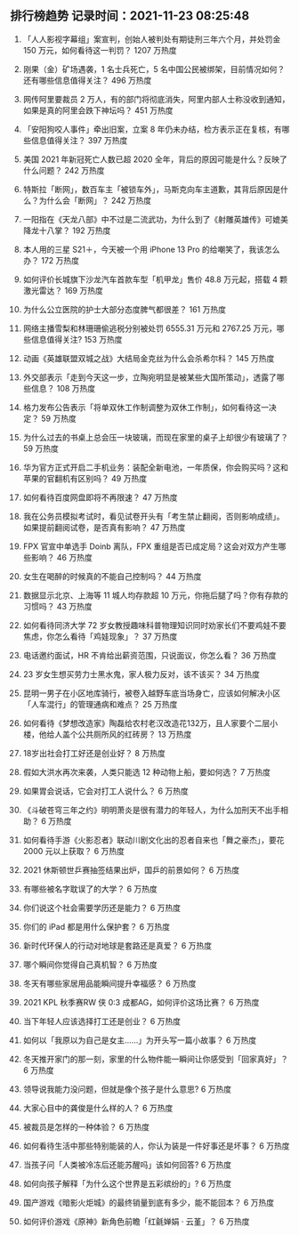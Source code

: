
## 排行榜趋势 记录时间：2021-11-23 08:25:48
  
  1. 「人人影视字幕组」案宣判，创始人被判处有期徒刑三年六个月，并处罚金 150 万元，如何看待这一判罚？ 1207 万热度
    
  2. 刚果（金）矿场遇袭，1 名士兵死亡，5 名中国公民被绑架，目前情况如何？还有哪些信息值得关注？ 496 万热度
    
  3. 网传阿里要裁员 2 万人，有的部门将彻底消失，阿里内部人士称没收到通知，如果是真的阿里会跌下神坛吗？ 451 万热度
    
  4. 「安阳狗咬人事件」牵出旧案，立案 8 年仍未办结，检方表示正在复核，有哪些信息值得关注？ 397 万热度
    
  5. 美国 2021 年新冠死亡人数已超 2020 全年，背后的原因可能是什么？反映了什么问题？ 242 万热度
    
  6. 特斯拉「断网」，数百车主「被锁车外」，马斯克向车主道歉，其背后原因是什么？为什么会「断网」？ 242 万热度
    
  7. 一阳指在《天龙八部》中不过是二流武功，为什么到了《射雕英雄传》可媲美降龙十八掌？ 192 万热度
    
  8. 本人用的三星 S21＋，今天被一个用 iPhone 13 Pro 的给嘲笑了，我该怎么办？ 172 万热度
    
  9. 如何评价长城旗下沙龙汽车首款车型「机甲龙」售价 48.8 万元起，搭载 4 颗激光雷达？ 169 万热度
    
  10. 为什么公立医院的护士大部分态度脾气都很差？ 161 万热度
    
  11. 网络主播雪梨和林珊珊偷逃税分别被处罚 6555.31 万元和 2767.25 万元，哪些信息值得关注? 153 万热度
    
  12. 动画《英雄联盟双城之战》大结局金克丝为什么会杀希尔科？ 145 万热度
    
  13. 外交部表示「走到今天这一步，立陶宛明显是被某些大国所策动」，透露了哪些信息？ 108 万热度
    
  14. 格力发布公告表示「将单双休工作制调整为双休工作制」，如何看待这一决定？ 59 万热度
    
  15. 为什么过去的书桌上总会压一块玻璃，而现在家里的桌子上却很少有玻璃了？ 59 万热度
    
  16. 华为官方正式开启二手机业务：装配全新电池，一年质保，你会购买吗？这和苹果的官翻机有区别吗？ 49 万热度
    
  17. 如何看待百度网盘即将不再限速？ 47 万热度
    
  18. 我在公务员模拟考试时，看见试卷开头有「考生禁止翻阅，否则影响成绩」。如果提前翻阅试卷，是否真有影响？ 47 万热度
    
  19. FPX 官宣中单选手 Doinb 离队，FPX 重组是否已成定局？这会对双方产生哪些影响？ 46 万热度
    
  20. 女生在喝醉的时候真的不能自己控制吗？ 44 万热度
    
  21. 数据显示北京、上海等 11  城人均存款超 10 万元，你拖后腿了吗？你有存款的习惯吗？ 43 万热度
    
  22. 如何看待同济大学 72 岁女教授趣味科普物理知识同时劝家长们不要鸡娃不要焦虑，你怎么看待「鸡娃现象」？ 37 万热度
    
  23. 电话邀约面试，HR 不肯给出薪资范围，只说面议，你怎么看？ 36 万热度
    
  24. 23 岁女生想买劳力士黑水鬼，家人极力反对，该不该买？ 34 万热度
    
  25. 昆明一男子在小区地库骑行，被卷入越野车底当场身亡，应该如何解决小区「人车混行」的管理通病和难点？ 25 万热度
    
  26. 如何看待《梦想改造家》陶磊给农村老汉改造花132万，且人家要个二层小楼，他给人盖个公共厕所风的红砖房？ 13 万热度
    
  27. 18岁出社会打工好还是创业好？ 8 万热度
    
  28. 假如大洪水再次来袭，人类只能选 12 种动物上船，要如何选？ 7 万热度
    
  29. 如果胃会说话，它会对打工人说什么？ 6 万热度
    
  30. 《斗破苍穹三年之约》明明萧炎是很有潜力的年轻人，为什么加刑天不出手相助？ 6 万热度
    
  31. 如何看待手游《火影忍者》联动川剧文化出的忍者自来也「舞之豪杰」，要花 2000 元以上获取？ 6 万热度
    
  32. 2021 休斯顿世乒赛抽签结果出炉，国乒的前景如何？ 6 万热度
    
  33. 有哪些被名字耽误了的大学？ 6 万热度
    
  34. 你们说这个社会需要学历还是能力？ 6 万热度
    
  35. 你们的 iPad 都是用什么保护套？ 6 万热度
    
  36. 新时代环保人的行动对地球是套路还是真爱？ 6 万热度
    
  37. 哪个瞬间你觉得自己真机智？ 6 万热度
    
  38. 冬天有哪些家居用品能瞬间提升幸福感？ 6 万热度
    
  39. 2021 KPL 秋季赛RW 侠 0:3 成都AG，如何评价这场比赛？ 6 万热度
    
  40. 当下年轻人应该选择打工还是创业？ 6 万热度
    
  41. 如何以「我原以为自己是女主……」为开头写一篇小故事？ 6 万热度
    
  42. 冬天推开家门的那一刻，家里的什么物件能一瞬间让你感受到「回家真好」？ 6 万热度
    
  43. 领导说我能力没问题，但就是像个孩子是什么意思? 6 万热度
    
  44. 大家心目中的龚俊是什么样的人？ 6 万热度
    
  45. 被裁员是怎样的一种体验？ 6 万热度
    
  46. 如何看待生活中那些特别能装的人，你认为装是一件好事还是坏事？ 6 万热度
    
  47. 当孩子问「人类被冷冻后还能苏醒吗」该如何回答? 6 万热度
    
  48. 如何向孩子解释「为什么这个世界是五彩缤纷的」? 6 万热度
    
  49. 国产游戏《暗影火炬城》的最终销量到底有多少，能不能回本？ 6 万热度
    
  50. 如何评价游戏《原神》新角色前瞻「红毹婵娟 · 云堇」？ 6 万热度
    